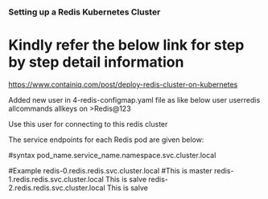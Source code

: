 

### Setting up a Redis Kubernetes Cluster
# Kindly refer the below link for step by step detail information

https://www.containiq.com/post/deploy-redis-cluster-on-kubernetes


Added new user in 4-redis-configmap.yaml file
as like below
user userredis allcommands allkeys on >Redis@123

Use this user for connecting to this redis cluster


The service endpoints for each Redis pod are given below:

#syntax
pod_name.service_name.namespace.svc.cluster.local

#Example
redis-0.redis.redis.svc.cluster.local  #This is master
redis-1.redis.redis.svc.cluster.local  This is salve
redis-2.redis.redis.svc.cluster.local  This is salve



